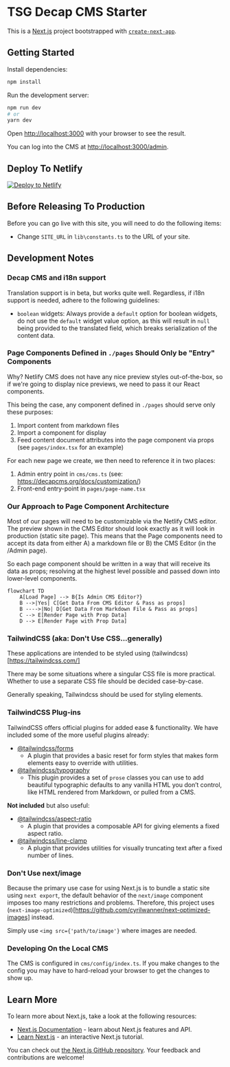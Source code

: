 # TSG Decap CMS Starter

This is a [Next.js](https://nextjs.org/) project bootstrapped with [`create-next-app`](https://github.com/vercel/next.js/tree/canary/packages/create-next-app).

## Getting Started

Install dependencies:

```bash
npm install
```

Run the development server:

```bash
npm run dev
# or
yarn dev
```

Open [http://localhost:3000](http://localhost:3000) with your browser to see
the result.

You can log into the CMS at <http://localhost:3000/admin>.

## Deploy To Netlify

<a href="https://app.netlify.com/start/deploy?repository=https://github.com/thesmythgroup/tsg-netlify-cms-next-starter&amp;stack=cms"><img src="https://www.netlify.com/img/deploy/button.svg" alt="Deploy to Netlify"></a>

## Before Releasing To Production

Before you can go live with this site, you will need to do the following items:

- Change `SITE_URL` in `lib\constants.ts` to the URL of your site.

## Development Notes

### Decap CMS and i18n support

Translation support is in beta, but works quite well. Regardless, if i18n support is
needed, adhere to the following guidelines:

- `boolean` widgets: Always provide a `default` option for boolean widgets, do
  not use the `default` widget value option, as this will result in `null` being
  provided to the translated field, which breaks serialization of the content data.

### Page Components Defined in `./pages` Should Only be "Entry" Components

Why? Netlify CMS does not have any nice preview styles out-of-the-box, so if
we're going to display nice previews, we need to pass it our React components.

This being the case, any component defined in `./pages` should serve
only these purposes:

1. Import content from markdown files
2. Import a component for display
3. Feed content document attributes into the page component via props
   (see `pages/index.tsx` for an example)

For each new page we create, we then need to reference it in two places:

1. Admin entry point in `cms/cms.ts` (see: <https://decapcms.org/docs/customization/>)
2. Front-end entry-point in `pages/page-name.tsx`

### Our Approach to Page Component Architecture

Most of our pages will need to be customizable via the Netlify CMS editor. The preview shown in the CMS
Editor should look exactly as it will look in production (static site page).
This means that the Page components need to accept its data from either A) a markdown file or
B) the CMS Editor (in the /Admin page).

So each page component should be written in a way that will receive its data as props; resolving at the
highest level possible and passed down into lower-level components.

```mermaid
flowchart TD
    A[Load Page] --> B{Is Admin CMS Editor?}
    B -->|Yes| C[Get Data From CMS Editor & Pass as props]
    B ---->|No| D[Get Data From Markdown File & Pass as props]
    C --> E[Render Page with Prop Data]
    D --> E[Render Page with Prop Data]
```

### TailwindCSS (aka: Don't Use CSS...generally)

These applications are intended to be styled using (tailwindcss)[https://tailwindcss.com/]

There may be some situations where a singular CSS file is more practical. Whether to
use a separate CSS file should be decided case-by-case.

Generally speaking, Tailwindcss should be used for styling elements.

### TailwindCSS Plug-ins

TailwindCSS offers official plugins for added ease & functionality. We have included some of the more useful plugins already:

- [@tailwindcss/forms](https://github.com/tailwindlabs/tailwindcss-forms)
  - A plugin that provides a basic reset for form styles that makes form elements easy to override with utilities.
- [@tailwindcss/typography](https://tailwindcss.com/docs/typography-plugin)
  - This plugin provides a set of `prose` classes you can use to add beautiful typographic defaults to any vanilla HTML you don’t control, like HTML rendered from Markdown, or pulled from a CMS.

**Not included** but also useful:

- [@tailwindcss/aspect-ratio](https://github.com/tailwindlabs/tailwindcss-aspect-ratio)
  - A plugin that provides a composable API for giving elements a fixed aspect ratio.
- [@tailwindcss/line-clamp](https://github.com/tailwindlabs/tailwindcss-line-clamp)
  - A plugin that provides utilities for visually truncating text after a fixed number of lines.

### Don't Use next/image

Because the primary use case for using Next.js is to bundle a static site using `next export`, the default
behavior of the `next/image` component imposes too many restrictions and problems. Therefore, this project uses
(`next-image-optimized`)[https://github.com/cyrilwanner/next-optimized-images] instead.

Simply use `<img src={'path/to/image'}` where images are needed.

### Developing On the Local CMS

The CMS is configured in `cms/config/index.ts`. If you make changes to the config
you may have to hard-reload your browser to get the changes to show up.

## Learn More

To learn more about Next.js, take a look at the following resources:

- [Next.js Documentation](https://nextjs.org/docs) - learn about Next.js features
  and API.
- [Learn Next.js](https://nextjs.org/learn) - an interactive Next.js tutorial.

You can check out [the Next.js GitHub repository](https://github.com/vercel/next.js/).
Your feedback and contributions are welcome!
